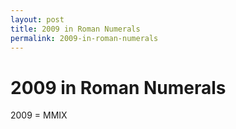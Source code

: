 ```yaml
---
layout: post
title: 2009 in Roman Numerals
permalink: 2009-in-roman-numerals
---
```


# 2009 in Roman Numerals

2009 = MMIX
